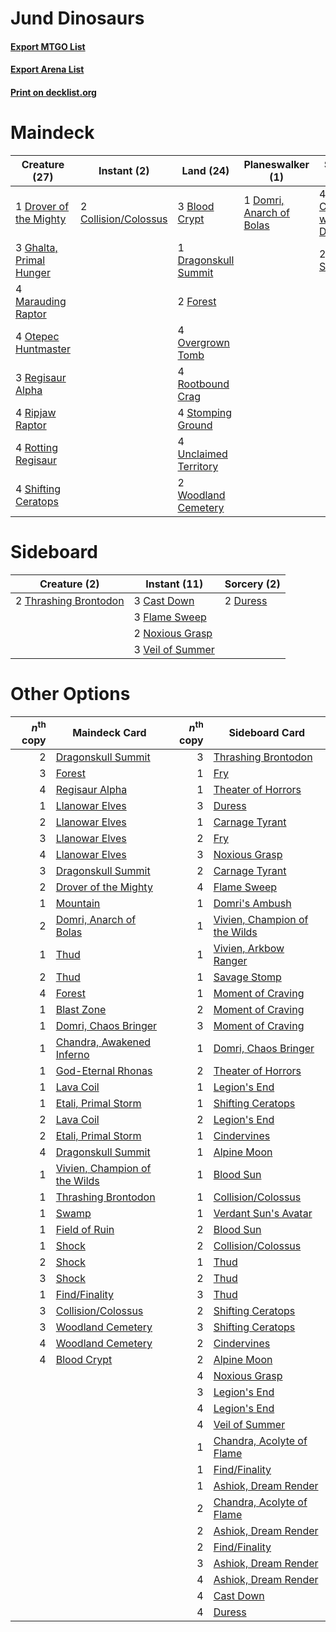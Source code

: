 # Jund Dinosaurs

#### [Export MTGO List](../collection/Jund%20Dinosaurs/Jund%20Dinosaurs.txt)
#### [Export Arena List](../collection/Jund%20Dinosaurs/Jund%20Dinosaurs_arena.txt)
#### [Print on decklist.org](http://decklist.org/?deckmain=3%09Blood%20Crypt%0A2%09Collision/Colossus%0A4%09Commune%20with%20Dinosaurs%0A1%09Domri,%20Anarch%20of%20Bolas%0A1%09Dragonskull%20Summit%0A1%09Drover%20of%20the%20Mighty%0A2%09Forest%0A3%09Ghalta,%20Primal%20Hunger%0A4%09Marauding%20Raptor%0A4%09Otepec%20Huntmaster%0A4%09Overgrown%20Tomb%0A3%09Regisaur%20Alpha%0A4%09Ripjaw%20Raptor%0A4%09Rootbound%20Crag%0A4%09Rotting%20Regisaur%0A2%09Savage%20Stomp%0A4%09Shifting%20Ceratops%0A4%09Stomping%20Ground%0A4%09Unclaimed%20Territory%0A2%09Woodland%20Cemetery&deckside=3%09Cast%20Down%0A2%09Duress%0A3%09Flame%20Sweep%0A2%09Noxious%20Grasp%0A2%09Thrashing%20Brontodon%0A3%09Veil%20of%20Summer)
# Maindeck

|                                          Creature (27)                                           |                                          Instant (2)                                          |                                           Land (24)                                            |                                         Planeswalker (1)                                          |                                            Sorcery (6)                                            |
|--------------------------------------------------------------------------------------------------|-----------------------------------------------------------------------------------------------|------------------------------------------------------------------------------------------------|---------------------------------------------------------------------------------------------------|---------------------------------------------------------------------------------------------------|
|1 [Drover of the Mighty](http://gatherer.wizards.com/Pages/Card/Details.aspx?multiverseid=435342) |2 [Collision/Colossus](http://gatherer.wizards.com/Pages/Card/Details.aspx?multiverseid=457367)|3 [Blood Crypt](http://gatherer.wizards.com/Pages/Card/Details.aspx?multiverseid=97102)         |1 [Domri, Anarch of Bolas](http://gatherer.wizards.com/Pages/Card/Details.aspx?multiverseid=461118)|4 [Commune with Dinosaurs](http://gatherer.wizards.com/Pages/Card/Details.aspx?multiverseid=435336)|
|3 [Ghalta, Primal Hunger](http://gatherer.wizards.com/Pages/Card/Details.aspx?multiverseid=456564)|                                                                                               |1 [Dragonskull Summit](http://gatherer.wizards.com/Pages/Card/Details.aspx?multiverseid=420909) |                                                                                                   |2 [Savage Stomp](http://gatherer.wizards.com/Pages/Card/Details.aspx?multiverseid=435361)          |
|4 [Marauding Raptor](http://gatherer.wizards.com/Pages/Card/Details.aspx?multiverseid=466904)     |                                                                                               |2 [Forest](http://gatherer.wizards.com/Pages/Card/Details.aspx?multiverseid=439860)             |                                                                                                   |                                                                                                   |
|4 [Otepec Huntmaster](http://gatherer.wizards.com/Pages/Card/Details.aspx?multiverseid=435307)    |                                                                                               |4 [Overgrown Tomb](http://gatherer.wizards.com/Pages/Card/Details.aspx?multiverseid=405103)     |                                                                                                   |                                                                                                   |
|3 [Regisaur Alpha](http://gatherer.wizards.com/Pages/Card/Details.aspx?multiverseid=435383)       |                                                                                               |4 [Rootbound Crag](http://gatherer.wizards.com/Pages/Card/Details.aspx?multiverseid=420934)     |                                                                                                   |                                                                                                   |
|4 [Ripjaw Raptor](http://gatherer.wizards.com/Pages/Card/Details.aspx?multiverseid=435359)        |                                                                                               |4 [Stomping Ground](http://gatherer.wizards.com/Pages/Card/Details.aspx?multiverseid=405110)    |                                                                                                   |                                                                                                   |
|4 [Rotting Regisaur](http://gatherer.wizards.com/Pages/Card/Details.aspx?multiverseid=466865)     |                                                                                               |4 [Unclaimed Territory](http://gatherer.wizards.com/Pages/Card/Details.aspx?multiverseid=435419)|                                                                                                   |                                                                                                   |
|4 [Shifting Ceratops](http://gatherer.wizards.com/Pages/Card/Details.aspx?multiverseid=466948)    |                                                                                               |2 [Woodland Cemetery](http://gatherer.wizards.com/Pages/Card/Details.aspx?multiverseid=443136)  |                                                                                                   |                                                                                                   |


# Sideboard

|                                          Creature (2)                                          |                                       Instant (11)                                        |                                   Sorcery (2)                                    |
|------------------------------------------------------------------------------------------------|-------------------------------------------------------------------------------------------|----------------------------------------------------------------------------------|
|2 [Thrashing Brontodon](http://gatherer.wizards.com/Pages/Card/Details.aspx?multiverseid=456570)|3 [Cast Down](http://gatherer.wizards.com/Pages/Card/Details.aspx?multiverseid=442969)     |2 [Duress](http://gatherer.wizards.com/Pages/Card/Details.aspx?multiverseid=14557)|
|                                                                                                |3 [Flame Sweep](http://gatherer.wizards.com/Pages/Card/Details.aspx?multiverseid=466893)   |                                                                                  |
|                                                                                                |2 [Noxious Grasp](http://gatherer.wizards.com/Pages/Card/Details.aspx?multiverseid=466864) |                                                                                  |
|                                                                                                |3 [Veil of Summer](http://gatherer.wizards.com/Pages/Card/Details.aspx?multiverseid=466952)|                                                                                  |


# Other Options

|*n*<sup>th</sup> copy|                                             Maindeck Card                                              |*n*<sup>th</sup> copy|                                             Sideboard Card                                             |
|--------------------:|--------------------------------------------------------------------------------------------------------|--------------------:|--------------------------------------------------------------------------------------------------------|
|                    2|[Dragonskull Summit](http://gatherer.wizards.com/Pages/Card/Details.aspx?multiverseid=420909)           |                    3|[Thrashing Brontodon](http://gatherer.wizards.com/Pages/Card/Details.aspx?multiverseid=456570)          |
|                    3|[Forest](http://gatherer.wizards.com/Pages/Card/Details.aspx?multiverseid=439860)                       |                    1|[Fry](http://gatherer.wizards.com/Pages/Card/Details.aspx?multiverseid=466894)                          |
|                    4|[Regisaur Alpha](http://gatherer.wizards.com/Pages/Card/Details.aspx?multiverseid=435383)               |                    1|[Theater of Horrors](http://gatherer.wizards.com/Pages/Card/Details.aspx?multiverseid=457357)           |
|                    1|[Llanowar Elves](http://gatherer.wizards.com/Pages/Card/Details.aspx?multiverseid=129626)               |                    3|[Duress](http://gatherer.wizards.com/Pages/Card/Details.aspx?multiverseid=14557)                        |
|                    2|[Llanowar Elves](http://gatherer.wizards.com/Pages/Card/Details.aspx?multiverseid=129626)               |                    1|[Carnage Tyrant](http://gatherer.wizards.com/Pages/Card/Details.aspx?multiverseid=435334)               |
|                    3|[Llanowar Elves](http://gatherer.wizards.com/Pages/Card/Details.aspx?multiverseid=129626)               |                    2|[Fry](http://gatherer.wizards.com/Pages/Card/Details.aspx?multiverseid=466894)                          |
|                    4|[Llanowar Elves](http://gatherer.wizards.com/Pages/Card/Details.aspx?multiverseid=129626)               |                    3|[Noxious Grasp](http://gatherer.wizards.com/Pages/Card/Details.aspx?multiverseid=466864)                |
|                    3|[Dragonskull Summit](http://gatherer.wizards.com/Pages/Card/Details.aspx?multiverseid=420909)           |                    2|[Carnage Tyrant](http://gatherer.wizards.com/Pages/Card/Details.aspx?multiverseid=435334)               |
|                    2|[Drover of the Mighty](http://gatherer.wizards.com/Pages/Card/Details.aspx?multiverseid=435342)         |                    4|[Flame Sweep](http://gatherer.wizards.com/Pages/Card/Details.aspx?multiverseid=466893)                  |
|                    1|[Mountain](http://gatherer.wizards.com/Pages/Card/Details.aspx?multiverseid=439859)                     |                    1|[Domri's Ambush](http://gatherer.wizards.com/Pages/Card/Details.aspx?multiverseid=461119)               |
|                    2|[Domri, Anarch of Bolas](http://gatherer.wizards.com/Pages/Card/Details.aspx?multiverseid=461118)       |                    1|[Vivien, Champion of the Wilds](http://gatherer.wizards.com/Pages/Card/Details.aspx?multiverseid=461107)|
|                    1|[Thud](http://gatherer.wizards.com/Pages/Card/Details.aspx?multiverseid=447299)                         |                    1|[Vivien, Arkbow Ranger](http://gatherer.wizards.com/Pages/Card/Details.aspx?multiverseid=466953)        |
|                    2|[Thud](http://gatherer.wizards.com/Pages/Card/Details.aspx?multiverseid=447299)                         |                    1|[Savage Stomp](http://gatherer.wizards.com/Pages/Card/Details.aspx?multiverseid=435361)                 |
|                    4|[Forest](http://gatherer.wizards.com/Pages/Card/Details.aspx?multiverseid=439860)                       |                    1|[Moment of Craving](http://gatherer.wizards.com/Pages/Card/Details.aspx?multiverseid=439736)            |
|                    1|[Blast Zone](http://gatherer.wizards.com/Pages/Card/Details.aspx?multiverseid=461171)                   |                    2|[Moment of Craving](http://gatherer.wizards.com/Pages/Card/Details.aspx?multiverseid=439736)            |
|                    1|[Domri, Chaos Bringer](http://gatherer.wizards.com/Pages/Card/Details.aspx?multiverseid=460128)         |                    3|[Moment of Craving](http://gatherer.wizards.com/Pages/Card/Details.aspx?multiverseid=439736)            |
|                    1|[Chandra, Awakened Inferno](http://gatherer.wizards.com/Pages/Card/Details.aspx?multiverseid=466881)    |                    1|[Domri, Chaos Bringer](http://gatherer.wizards.com/Pages/Card/Details.aspx?multiverseid=460128)         |
|                    1|[God-Eternal Rhonas](http://gatherer.wizards.com/Pages/Card/Details.aspx?multiverseid=461090)           |                    2|[Theater of Horrors](http://gatherer.wizards.com/Pages/Card/Details.aspx?multiverseid=457357)           |
|                    1|[Lava Coil](http://gatherer.wizards.com/Pages/Card/Details.aspx?multiverseid=452858)                    |                    1|[Legion's End](http://gatherer.wizards.com/Pages/Card/Details.aspx?multiverseid=466860)                 |
|                    1|[Etali, Primal Storm](http://gatherer.wizards.com/Pages/Card/Details.aspx?multiverseid=439757)          |                    1|[Shifting Ceratops](http://gatherer.wizards.com/Pages/Card/Details.aspx?multiverseid=466948)            |
|                    2|[Lava Coil](http://gatherer.wizards.com/Pages/Card/Details.aspx?multiverseid=452858)                    |                    2|[Legion's End](http://gatherer.wizards.com/Pages/Card/Details.aspx?multiverseid=466860)                 |
|                    2|[Etali, Primal Storm](http://gatherer.wizards.com/Pages/Card/Details.aspx?multiverseid=439757)          |                    1|[Cindervines](http://gatherer.wizards.com/Pages/Card/Details.aspx?multiverseid=457305)                  |
|                    4|[Dragonskull Summit](http://gatherer.wizards.com/Pages/Card/Details.aspx?multiverseid=420909)           |                    1|[Alpine Moon](http://gatherer.wizards.com/Pages/Card/Details.aspx?multiverseid=447264)                  |
|                    1|[Vivien, Champion of the Wilds](http://gatherer.wizards.com/Pages/Card/Details.aspx?multiverseid=461107)|                    1|[Blood Sun](http://gatherer.wizards.com/Pages/Card/Details.aspx?multiverseid=439749)                    |
|                    1|[Thrashing Brontodon](http://gatherer.wizards.com/Pages/Card/Details.aspx?multiverseid=456570)          |                    1|[Collision/Colossus](http://gatherer.wizards.com/Pages/Card/Details.aspx?multiverseid=457367)           |
|                    1|[Swamp](http://gatherer.wizards.com/Pages/Card/Details.aspx?multiverseid=439858)                        |                    1|[Verdant Sun's Avatar](http://gatherer.wizards.com/Pages/Card/Details.aspx?multiverseid=435369)         |
|                    1|[Field of Ruin](http://gatherer.wizards.com/Pages/Card/Details.aspx?multiverseid=435415)                |                    2|[Blood Sun](http://gatherer.wizards.com/Pages/Card/Details.aspx?multiverseid=439749)                    |
|                    1|[Shock](http://gatherer.wizards.com/Pages/Card/Details.aspx?multiverseid=129732)                        |                    2|[Collision/Colossus](http://gatherer.wizards.com/Pages/Card/Details.aspx?multiverseid=457367)           |
|                    2|[Shock](http://gatherer.wizards.com/Pages/Card/Details.aspx?multiverseid=129732)                        |                    1|[Thud](http://gatherer.wizards.com/Pages/Card/Details.aspx?multiverseid=447299)                         |
|                    3|[Shock](http://gatherer.wizards.com/Pages/Card/Details.aspx?multiverseid=129732)                        |                    2|[Thud](http://gatherer.wizards.com/Pages/Card/Details.aspx?multiverseid=447299)                         |
|                    1|[Find/Finality](http://gatherer.wizards.com/Pages/Card/Details.aspx?multiverseid=452975)                |                    3|[Thud](http://gatherer.wizards.com/Pages/Card/Details.aspx?multiverseid=447299)                         |
|                    3|[Collision/Colossus](http://gatherer.wizards.com/Pages/Card/Details.aspx?multiverseid=457367)           |                    2|[Shifting Ceratops](http://gatherer.wizards.com/Pages/Card/Details.aspx?multiverseid=466948)            |
|                    3|[Woodland Cemetery](http://gatherer.wizards.com/Pages/Card/Details.aspx?multiverseid=443136)            |                    3|[Shifting Ceratops](http://gatherer.wizards.com/Pages/Card/Details.aspx?multiverseid=466948)            |
|                    4|[Woodland Cemetery](http://gatherer.wizards.com/Pages/Card/Details.aspx?multiverseid=443136)            |                    2|[Cindervines](http://gatherer.wizards.com/Pages/Card/Details.aspx?multiverseid=457305)                  |
|                    4|[Blood Crypt](http://gatherer.wizards.com/Pages/Card/Details.aspx?multiverseid=97102)                   |                    2|[Alpine Moon](http://gatherer.wizards.com/Pages/Card/Details.aspx?multiverseid=447264)                  |
|                     |                                                                                                        |                    4|[Noxious Grasp](http://gatherer.wizards.com/Pages/Card/Details.aspx?multiverseid=466864)                |
|                     |                                                                                                        |                    3|[Legion's End](http://gatherer.wizards.com/Pages/Card/Details.aspx?multiverseid=466860)                 |
|                     |                                                                                                        |                    4|[Legion's End](http://gatherer.wizards.com/Pages/Card/Details.aspx?multiverseid=466860)                 |
|                     |                                                                                                        |                    4|[Veil of Summer](http://gatherer.wizards.com/Pages/Card/Details.aspx?multiverseid=466952)               |
|                     |                                                                                                        |                    1|[Chandra, Acolyte of Flame](http://gatherer.wizards.com/Pages/Card/Details.aspx?multiverseid=466880)    |
|                     |                                                                                                        |                    1|[Find/Finality](http://gatherer.wizards.com/Pages/Card/Details.aspx?multiverseid=452975)                |
|                     |                                                                                                        |                    1|[Ashiok, Dream Render](http://gatherer.wizards.com/Pages/Card/Details.aspx?multiverseid=461155)         |
|                     |                                                                                                        |                    2|[Chandra, Acolyte of Flame](http://gatherer.wizards.com/Pages/Card/Details.aspx?multiverseid=466880)    |
|                     |                                                                                                        |                    2|[Ashiok, Dream Render](http://gatherer.wizards.com/Pages/Card/Details.aspx?multiverseid=461155)         |
|                     |                                                                                                        |                    2|[Find/Finality](http://gatherer.wizards.com/Pages/Card/Details.aspx?multiverseid=452975)                |
|                     |                                                                                                        |                    3|[Ashiok, Dream Render](http://gatherer.wizards.com/Pages/Card/Details.aspx?multiverseid=461155)         |
|                     |                                                                                                        |                    4|[Ashiok, Dream Render](http://gatherer.wizards.com/Pages/Card/Details.aspx?multiverseid=461155)         |
|                     |                                                                                                        |                    4|[Cast Down](http://gatherer.wizards.com/Pages/Card/Details.aspx?multiverseid=442969)                    |
|                     |                                                                                                        |                    4|[Duress](http://gatherer.wizards.com/Pages/Card/Details.aspx?multiverseid=14557)                        |

